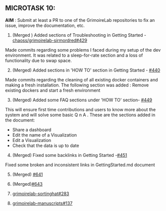 ## MICROTASK 10:
**AIM** : Submit at least a PR to one of the GrimoireLab repositories to fix an issue, improve the documentation, etc.

1. (Merged ) Added sections of Troubleshooting in Getting Started - [chaoss/grimoirelab-sirmordred#429](https://github.com/chaoss/grimoirelab-sirmordred/pull/429) 

Made commits regarding some problems I faced during my setup of the dev environment. It was related to a sleep-for-rate section and a loss of functionality due to swap space.

2. (Merged) Added sections in 'HOW TO' section in Getting Started - [#440](https://github.com/chaoss/grimoirelab-sirmordred/pull/440) 

Made commits regarding the cleaning of all existing docker containers and making a fresh installation. The following section was added :
Remove existing dockers and start a fresh environment

3. (Merged) Added some FAQ sections under 'HOW TO' section- [#449](https://github.com/chaoss/grimoirelab-sirmordred/pull/449)

This will ensure first time contributions and users to know more about the system and will solve some basic Q n A . These are the sections added in the document:

- Share a dashboard
- Edit the name of a Visualization
- Edit a Visualization
- Check that the data is up to date

4. (Merged) Fixed some backlinks in Getting Started -[#451](https://github.com/chaoss/grimoirelab-sirmordred/pull/451)

Fixed some broken and inconsistent links in GettingStarted.md document

5. (Merged) [#641](https://github.com/chaoss/grimoirelab-perceval/pull/641)

6. (Merged)[#643](https://github.com/chaoss/grimoirelab-perceval/pull/643)

7. [grimoirelab-sortinghat#283](https://github.com/chaoss/grimoirelab-sortinghat/pull/283)

8. [grimoirelab-manuscripts#137](https://github.com/chaoss/grimoirelab-manuscripts/pull/137)




